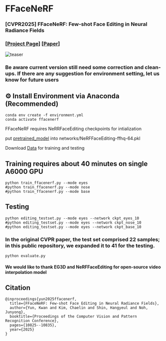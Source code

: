 # FFaceNeRF
### [CVPR2025] FFaceNeRF: Few-shot Face Editing in Neural Radiance Fields

### [[Project Page](https://kwanyun.github.io/FFaceNeRF_page/)] [[Paper](https://arxiv.org/abs/2503.08417)]

![teaser](https://github.com/user-attachments/assets/b51980f8-29ae-46ec-a572-6700ae0462ae)

### Be aware current version still need some correction and clean-ups. If there are any suggestion for environment setting, let us know for future users



## :gear: Install Environment via Anaconda (Recommended)
    conda env create -f environment.yml
    conda activate ffacenerf


FFaceNeRF requires NeRRFaceEditing checkpoints for intialization

put [pretrained_model](https://drive.google.com/file/d/1N4y3leKEF7rbMVNbpYUYtNnaO4WVDln1/view?usp=drive_link) into networks/NeRFFaceEditing-ffhq-64.pkl

Download [Data](https://drive.google.com/file/d/16ha-UeU2uLZu7YNYPXw-I1yIHyav2E0O/view?usp=drive_link) for training and testing

## Training requires about 40 minutes on single A6000 GPU
    python train_ffacenerf.py --mode eyes
    #python train_ffacenerf.py --mode nose
    #python train_ffacenerf.py --mode base


## Testing
    python editing_testset.py --mode eyes --network ckpt_eyes_10
    #python editing_testset.py --mode eyes --network ckpt_nose_10
    #python editing_testset.py --mode eyes --network ckpt_base_10


### In the original CVPR paper, the test set comprised 22 samples; in this public repository, we expanded it to 41 for the testing.

    python evaluate.py

#### We would like to thank EG3D and NeRFFaceEditing for open-source video interpolation model

## Citation
```
@inproceedings{yun2025ffacenerf,
  title={FFaceNeRF: Few-shot Face Editing in Neural Radiance Fields},
  author={Yun, Kwan and Kim, Chaelin and Shin, Hangyeul and Noh, Junyong},
  booktitle={Proceedings of the Computer Vision and Pattern Recognition Conference},
  pages={10825--10835},
  year={2025}
}
```
